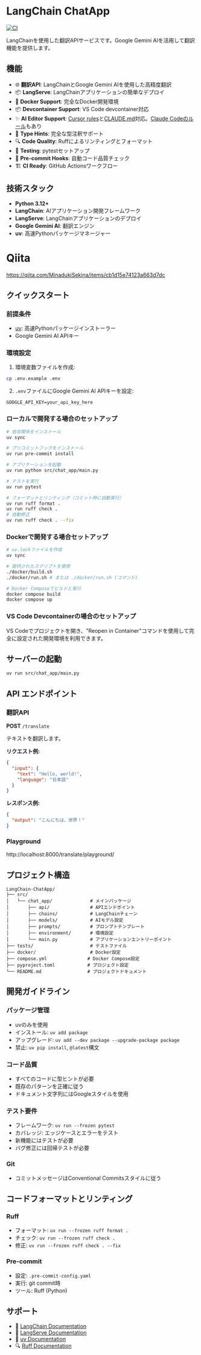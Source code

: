 # LangChain ChatApp

[![CI](https://github.com/MinadukiSekina/LangChain-ChatApp/actions/workflows/ci.yml/badge.svg)](https://github.com/MinadukiSekina/LangChain-ChatApp/actions/workflows/ci.yml)

LangChainを使用した翻訳APIサービスです。Google Gemini AIを活用して翻訳機能を提供します。

## 機能

- 🌐 **翻訳API**: LangChainとGoogle Gemini AIを使用した高精度翻訳
- 📦 **LangServe**: LangChainアプリケーションの簡単なデプロイ
- 🐳 **Docker Support**: 完全なDocker開発環境
- 📦 **Devcontainer Support**: VS Code devcontainer対応
- ✨ **AI Editor Support**: [Cursor rules](https://docs.cursor.com/context/rules)と[CLAUDE.md](https://docs.anthropic.com/en/docs/claude-code/overview)対応。[Claude Codeのルール](.claude/settings.json)もあり
- 📝 **Type Hints**: 完全な型注釈サポート
- 🔍 **Code Quality**: Ruffによるリンティングとフォーマット
- 🧪 **Testing**: pytestセットアップ
- 🔧 **Pre-commit Hooks**: 自動コード品質チェック
- 🏗️ **CI Ready**: GitHub Actionsワークフロー

## 技術スタック

- **Python 3.12+**
- **LangChain**: AIアプリケーション開発フレームワーク
- **LangServe**: LangChainアプリケーションのデプロイ
- **Google Gemini AI**: 翻訳エンジン
- **uv**: 高速Pythonパッケージマネージャー

# Qiita

https://qiita.com/MinadukiSekina/items/cb1d15e74123a663d7dc

## クイックスタート

### 前提条件

- [uv](https://docs.astral.sh/uv/): 高速Pythonパッケージインストーラー
- Google Gemini AI APIキー

### 環境設定

1. 環境変数ファイルを作成:
```bash
cp .env.example .env
```

2. `.env`ファイルにGoogle Gemini AI APIキーを設定:
```env
GOOGLE_API_KEY=your_api_key_here
```

### ローカルで開発する場合のセットアップ

```bash
# 依存関係をインストール
uv sync

# プリコミットフックをインストール
uv run pre-commit install

# アプリケーションを起動
uv run python src/chat_app/main.py

# テストを実行
uv run pytest

# フォーマットとリンティング（コミット時に自動実行）
uv run ruff format .
uv run ruff check .
# 自動修正
uv run ruff check . --fix
```

### Dockerで開発する場合セットアップ

```bash
# uv.lockファイルを作成
uv sync

# 提供されたスクリプトを使用
./docker/build.sh
./docker/run.sh # または ./docker/run.sh (コマンド)

# Docker Composeでビルドと実行
docker compose build
docker compose up
```

### VS Code Devcontainerの場合のセットアップ

VS Codeでプロジェクトを開き、"Reopen in Container"コマンドを使用して完全に設定された開発環境を利用できます。

## サーバーの起動

```bash
uv run src/chat_app/main.py
```

## API エンドポイント

### 翻訳API

**POST** `/translate`

テキストを翻訳します。

**リクエスト例:**
```json
{
  "input": {
    "text": "Hello, world!",
    "language": "日本語"
  }
}
```

**レスポンス例:**
```json
{
  "output": "こんにちは、世界！"
}
```

### Playground

http://localhost:8000/translate/playground/

## プロジェクト構造

```text
LangChain-ChatApp/
├── src/
│   └── chat_app/              # メインパッケージ
│       ├── api/               # APIエンドポイント
│       ├── chains/            # LangChainチェーン
│       ├── models/            # AIモデル設定
│       ├── prompts/           # プロンプトテンプレート
│       ├── environment/       # 環境設定
│       └── main.py            # アプリケーションエントリーポイント
├── tests/                     # テストファイル
├── docker/                    # Docker設定
├── compose.yml               # Docker Compose設定
├── pyproject.toml            # プロジェクト設定
└── README.md                 # プロジェクトドキュメント
```

## 開発ガイドライン

### パッケージ管理
- uvのみを使用
- インストール: `uv add package`
- アップグレード: `uv add --dev package --upgrade-package package`
- 禁止: `uv pip install`, `@latest`構文

### コード品質
- すべてのコードに型ヒントが必要
- 既存のパターンを正確に従う
- ドキュメント文字列にはGoogleスタイルを使用

### テスト要件
- フレームワーク: `uv run --frozen pytest`
- カバレッジ: エッジケースとエラーをテスト
- 新機能にはテストが必要
- バグ修正には回帰テストが必要

### Git
- コミットメッセージはConventional Commitsスタイルに従う

## コードフォーマットとリンティング

### Ruff
- フォーマット: `uv run --frozen ruff format .`
- チェック: `uv run --frozen ruff check .`
- 修正: `uv run --frozen ruff check . --fix`

### Pre-commit
- 設定: `.pre-commit-config.yaml`
- 実行: git commit時
- ツール: Ruff (Python)

## サポート

- 📖 [LangChain Documentation](https://python.langchain.com/)
- 📖 [LangServe Documentation](https://python.langchain.com/docs/langserve)
- 🐍 [uv Documentation](https://docs.astral.sh/uv/)
- 🔍 [Ruff Documentation](https://docs.astral.sh/ruff/)
